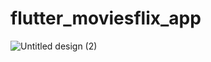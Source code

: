 # flutter_moviesflix_app


![Untitled design (2)](https://github.com/imsashantnicky/Flutter-MoviesFlix-App/assets/142216619/6ca5cfac-3cbd-4f40-a660-980abf4220ae)
